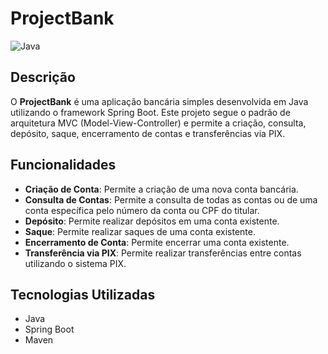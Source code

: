 # ProjectBank

![Java](https://www.oracle.com/a/tech/img/cb88-java-logo-001.jpg)

## Descrição

O **ProjectBank** é uma aplicação bancária simples desenvolvida em Java utilizando o framework Spring Boot. Este projeto segue o padrão de arquitetura MVC (Model-View-Controller) e permite a criação, consulta, depósito, saque, encerramento de contas e transferências via PIX.

## Funcionalidades

- **Criação de Conta**: Permite a criação de uma nova conta bancária.
- **Consulta de Contas**: Permite a consulta de todas as contas ou de uma conta específica pelo número da conta ou CPF do titular.
- **Depósito**: Permite realizar depósitos em uma conta existente.
- **Saque**: Permite realizar saques de uma conta existente.
- **Encerramento de Conta**: Permite encerrar uma conta existente.
- **Transferência via PIX**: Permite realizar transferências entre contas utilizando o sistema PIX.

## Tecnologias Utilizadas

- Java
- Spring Boot
- Maven

